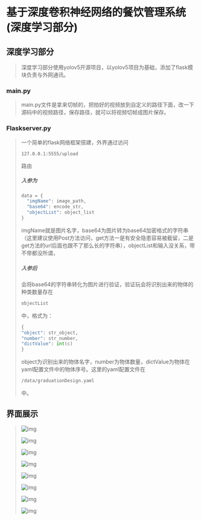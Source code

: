 # 基于深度卷积神经网络的餐饮管理系统(深度学习部分)

## 深度学习部分

>深度学习部分使用yolov5开源项目，以yolov5项目为基础，添加了flask模块负责与外网通讯。



### main.py

>main.py文件是拿来切帧的，把拍好的视频放到自定义的路径下面，改一下源码中的视频路径，保存路径，就可以将视频切帧成图片保存。



### Flaskserver.py

>一个简单的flask网络框架搭建，外界通过访问
>
>```shel
>127.0.0.1:5555/upload
>```
>
>路由
>
>##### 入参为
>
>```python
>data = {
>   "imgName": image_path,
>   "base64": encode_str,
>   "objectList": object_list
>}
>```
>
>imgName就是图片名字，base64为图片转为base64加密格式的字符串（这里建议使用Post方法访问，get方法一是有安全隐患容易被截留，二是get方法的url后面也跟不了那么长的字符串），objectList和输入没关系，带不带都没所谓，
>
>##### 入参后
>
>会将base64的字符串转化为图片进行验证，验证玩会将识别出来的物体的种类数量存在
>
>```python
>objectList
>```
>
>中，格式为：
>
>```python
>{
>"object": str_object,
>"number": str_number,
>"dictValue": int(c)
>}
>```
>
>object为识别出来的物体名字，number为物体数量，dictValue为物体在yaml配置文件中的物体序号。这里的yaml配置文件在
>
>```python
>/data/graduationDesign.yaml
>```
>
>中。

## 界面展示

>![img](http://49.235.121.195:9000/typora/6.42.png)
>
>![img](http://49.235.121.195:9000/typora/6.43.png)
>
>![img](http://49.235.121.195:9000/typora/6.44.png)
>
>![img](http://49.235.121.195:9000/typora/6.45.png)
>
>![img](http://49.235.121.195:9000/typora/6.50.png)
>
>![img](http://49.235.121.195:9000/typora/6.51.png)
>
>![img](http://49.235.121.195:9000/typora/6.58.png)
>
>![img](http://49.235.121.195:9000/typora/6.57.png)


